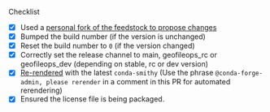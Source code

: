 <!--
Thank you for pull request.
Below are a few things we ask you kindly to self-check before getting a review. Remove checks that are not relevant.
-->
Checklist
* [x] Used a [personal fork of the feedstock to propose changes](https://conda-forge.org/docs/maintainer/updating_pkgs.html#forking-and-pull-requests)
* [x] Bumped the build number (if the version is unchanged)
* [x] Reset the build number to `0` (if the version changed)
* [x] Correctly set the release channel to main, geofileops_rc or geofileops_dev (depending on stable, rc or dev version)
* [x] [Re-rendered]( https://conda-forge.org/docs/maintainer/updating_pkgs.html#rerendering-feedstocks ) with the latest `conda-smithy` (Use the phrase <code>@<space/>conda-forge-admin, please rerender</code> in a comment in this PR for automated rerendering)
* [x] Ensured the license file is being packaged.

<!--
Please note any issues this fixes using [closing keywords]( https://help.github.com/articles/closing-issues-using-keywords/ ):
-->

<!--
Please add any other relevant info below:
-->